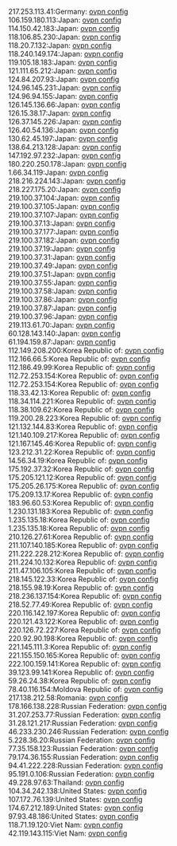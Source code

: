217.253.113.41:Germany: [ovpn config](vpn/217_253_113_41.ovpn)  
106.159.180.113:Japan: [ovpn config](vpn/106_159_180_113.ovpn)  
114.150.42.183:Japan: [ovpn config](vpn/114_150_42_183.ovpn)  
118.106.85.230:Japan: [ovpn config](vpn/118_106_85_230.ovpn)  
118.20.7.132:Japan: [ovpn config](vpn/118_20_7_132.ovpn)  
118.240.149.174:Japan: [ovpn config](vpn/118_240_149_174.ovpn)  
119.105.18.183:Japan: [ovpn config](vpn/119_105_18_183.ovpn)  
121.111.65.212:Japan: [ovpn config](vpn/121_111_65_212.ovpn)  
124.84.207.93:Japan: [ovpn config](vpn/124_84_207_93.ovpn)  
124.96.145.231:Japan: [ovpn config](vpn/124_96_145_231.ovpn)  
124.96.94.155:Japan: [ovpn config](vpn/124_96_94_155.ovpn)  
126.145.136.66:Japan: [ovpn config](vpn/126_145_136_66.ovpn)  
126.15.38.17:Japan: [ovpn config](vpn/126_15_38_17.ovpn)  
126.37.145.226:Japan: [ovpn config](vpn/126_37_145_226.ovpn)  
126.40.54.136:Japan: [ovpn config](vpn/126_40_54_136.ovpn)  
130.62.45.197:Japan: [ovpn config](vpn/130_62_45_197.ovpn)  
138.64.213.128:Japan: [ovpn config](vpn/138_64_213_128.ovpn)  
147.192.97.232:Japan: [ovpn config](vpn/147_192_97_232.ovpn)  
180.220.250.178:Japan: [ovpn config](vpn/180_220_250_178.ovpn)  
1.66.34.119:Japan: [ovpn config](vpn/1_66_34_119.ovpn)  
218.216.224.143:Japan: [ovpn config](vpn/218_216_224_143.ovpn)  
218.227.175.20:Japan: [ovpn config](vpn/218_227_175_20.ovpn)  
219.100.37.104:Japan: [ovpn config](vpn/219_100_37_104.ovpn)  
219.100.37.105:Japan: [ovpn config](vpn/219_100_37_105.ovpn)  
219.100.37.107:Japan: [ovpn config](vpn/219_100_37_107.ovpn)  
219.100.37.13:Japan: [ovpn config](vpn/219_100_37_13.ovpn)  
219.100.37.177:Japan: [ovpn config](vpn/219_100_37_177.ovpn)  
219.100.37.182:Japan: [ovpn config](vpn/219_100_37_182.ovpn)  
219.100.37.19:Japan: [ovpn config](vpn/219_100_37_19.ovpn)  
219.100.37.31:Japan: [ovpn config](vpn/219_100_37_31.ovpn)  
219.100.37.49:Japan: [ovpn config](vpn/219_100_37_49.ovpn)  
219.100.37.51:Japan: [ovpn config](vpn/219_100_37_51.ovpn)  
219.100.37.55:Japan: [ovpn config](vpn/219_100_37_55.ovpn)  
219.100.37.58:Japan: [ovpn config](vpn/219_100_37_58.ovpn)  
219.100.37.86:Japan: [ovpn config](vpn/219_100_37_86.ovpn)  
219.100.37.87:Japan: [ovpn config](vpn/219_100_37_87.ovpn)  
219.100.37.96:Japan: [ovpn config](vpn/219_100_37_96.ovpn)  
219.113.61.70:Japan: [ovpn config](vpn/219_113_61_70.ovpn)  
60.128.143.140:Japan: [ovpn config](vpn/60_128_143_140.ovpn)  
61.194.159.87:Japan: [ovpn config](vpn/61_194_159_87.ovpn)  
112.149.208.200:Korea Republic of: [ovpn config](vpn/112_149_208_200.ovpn)  
112.166.66.5:Korea Republic of: [ovpn config](vpn/112_166_66_5.ovpn)  
112.186.49.99:Korea Republic of: [ovpn config](vpn/112_186_49_99.ovpn)  
112.72.253.154:Korea Republic of: [ovpn config](vpn/112_72_253_154.ovpn)  
112.72.253.154:Korea Republic of: [ovpn config](vpn/112_72_253_154.ovpn)  
118.33.42.13:Korea Republic of: [ovpn config](vpn/118_33_42_13.ovpn)  
118.34.114.221:Korea Republic of: [ovpn config](vpn/118_34_114_221.ovpn)  
118.38.109.62:Korea Republic of: [ovpn config](vpn/118_38_109_62.ovpn)  
119.200.28.223:Korea Republic of: [ovpn config](vpn/119_200_28_223.ovpn)  
121.132.144.83:Korea Republic of: [ovpn config](vpn/121_132_144_83.ovpn)  
121.140.109.217:Korea Republic of: [ovpn config](vpn/121_140_109_217.ovpn)  
121.167.145.46:Korea Republic of: [ovpn config](vpn/121_167_145_46.ovpn)  
123.212.31.22:Korea Republic of: [ovpn config](vpn/123_212_31_22.ovpn)  
14.56.34.19:Korea Republic of: [ovpn config](vpn/14_56_34_19.ovpn)  
175.192.37.32:Korea Republic of: [ovpn config](vpn/175_192_37_32.ovpn)  
175.205.121.12:Korea Republic of: [ovpn config](vpn/175_205_121_12.ovpn)  
175.205.26.175:Korea Republic of: [ovpn config](vpn/175_205_26_175.ovpn)  
175.209.13.17:Korea Republic of: [ovpn config](vpn/175_209_13_17.ovpn)  
183.96.60.53:Korea Republic of: [ovpn config](vpn/183_96_60_53.ovpn)  
1.230.131.183:Korea Republic of: [ovpn config](vpn/1_230_131_183.ovpn)  
1.235.135.18:Korea Republic of: [ovpn config](vpn/1_235_135_18.ovpn)  
1.235.135.18:Korea Republic of: [ovpn config](vpn/1_235_135_18.ovpn)  
210.126.27.61:Korea Republic of: [ovpn config](vpn/210_126_27_61.ovpn)  
211.107.140.185:Korea Republic of: [ovpn config](vpn/211_107_140_185.ovpn)  
211.222.228.212:Korea Republic of: [ovpn config](vpn/211_222_228_212.ovpn)  
211.224.10.132:Korea Republic of: [ovpn config](vpn/211_224_10_132.ovpn)  
211.47.106.105:Korea Republic of: [ovpn config](vpn/211_47_106_105.ovpn)  
218.145.122.33:Korea Republic of: [ovpn config](vpn/218_145_122_33.ovpn)  
218.155.98.19:Korea Republic of: [ovpn config](vpn/218_155_98_19.ovpn)  
218.236.137.154:Korea Republic of: [ovpn config](vpn/218_236_137_154.ovpn)  
218.52.77.49:Korea Republic of: [ovpn config](vpn/218_52_77_49.ovpn)  
220.116.142.197:Korea Republic of: [ovpn config](vpn/220_116_142_197.ovpn)  
220.121.43.122:Korea Republic of: [ovpn config](vpn/220_121_43_122.ovpn)  
220.126.72.227:Korea Republic of: [ovpn config](vpn/220_126_72_227.ovpn)  
220.92.90.198:Korea Republic of: [ovpn config](vpn/220_92_90_198.ovpn)  
221.145.111.3:Korea Republic of: [ovpn config](vpn/221_145_111_3.ovpn)  
221.155.150.165:Korea Republic of: [ovpn config](vpn/221_155_150_165.ovpn)  
222.100.159.141:Korea Republic of: [ovpn config](vpn/222_100_159_141.ovpn)  
39.123.99.141:Korea Republic of: [ovpn config](vpn/39_123_99_141.ovpn)  
59.26.24.38:Korea Republic of: [ovpn config](vpn/59_26_24_38.ovpn)  
78.40.116.154:Moldova Republic of: [ovpn config](vpn/78_40_116_154.ovpn)  
217.138.212.58:Romania: [ovpn config](vpn/217_138_212_58.ovpn)  
178.166.138.228:Russian Federation: [ovpn config](vpn/178_166_138_228.ovpn)  
31.207.253.77:Russian Federation: [ovpn config](vpn/31_207_253_77.ovpn)  
31.28.121.217:Russian Federation: [ovpn config](vpn/31_28_121_217.ovpn)  
46.233.230.246:Russian Federation: [ovpn config](vpn/46_233_230_246.ovpn)  
5.228.36.20:Russian Federation: [ovpn config](vpn/5_228_36_20.ovpn)  
77.35.158.123:Russian Federation: [ovpn config](vpn/77_35_158_123.ovpn)  
79.174.36.155:Russian Federation: [ovpn config](vpn/79_174_36_155.ovpn)  
94.41.222.228:Russian Federation: [ovpn config](vpn/94_41_222_228.ovpn)  
95.191.0.106:Russian Federation: [ovpn config](vpn/95_191_0_106.ovpn)  
49.228.97.63:Thailand: [ovpn config](vpn/49_228_97_63.ovpn)  
104.34.242.138:United States: [ovpn config](vpn/104_34_242_138.ovpn)  
107.172.76.139:United States: [ovpn config](vpn/107_172_76_139.ovpn)  
174.67.212.189:United States: [ovpn config](vpn/174_67_212_189.ovpn)  
97.93.48.186:United States: [ovpn config](vpn/97_93_48_186.ovpn)  
118.71.19.120:Viet Nam: [ovpn config](vpn/118_71_19_120.ovpn)  
42.119.143.115:Viet Nam: [ovpn config](vpn/42_119_143_115.ovpn)  
